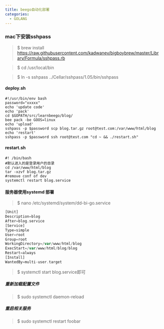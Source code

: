 ```yaml
---
title: beego自动化部署
categories:
  - GOLANG
---
```

### mac下安装sshpass
>$ brew install https://raw.githubusercontent.com/kadwanev/bigboybrew/master/Library/Formula/sshpass.rb    

>$ cd /usr/local/bin  

>$ ln -s sshpass ../Cellar/sshpass/1.05/bin/sshpass  

#### deploy.sh
```shell
#!/usr/bin/env bash
password="xxxxx"
echo 'update code'
echo 'pack'
cd $GOPATH/src/learnbeego/blog/
bee pack -be GOOS=linux
echo 'upload'
sshpass -p $password scp blog.tar.gz root@test.com:/var/www/html/blog
echo 'restart'
sshpass -p $password ssh root@test.com "cd ~ && ./restart.sh"
```
#### restart.sh
```shell
#! /bin/bash
#默认进入的是登录用户的目录
cd /var/www/html/blog
tar -xzvf blog.tar.gz
#remove conf of dev
systemctl restart blog.service
```
#### 服务器使用systemd 部署
>$ nano /etc/systemd/system/dd-bi-go.service
```php
[Unit]
Description=blog
After=blog.service
[Service]
Type=simple
User=root
Group=root
WorkingDirectory=/var/www/html/blog
ExecStart=/var/www/html/blog/blog
Restart=always
[Install]
WantedBy=multi-user.target
```
>$ systemctl start blog.service即可  

##### 重新加载配置文件
>$ sudo systemctl daemon-reload

##### 重启相关服务
>$ sudo systemctl restart foobar